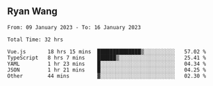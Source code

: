 ## Ryan Wang

<!--START_SECTION:waka-->

```text
From: 09 January 2023 - To: 16 January 2023

Total Time: 32 hrs

Vue.js       18 hrs 15 mins  ██████████████▒░░░░░░░░░░   57.02 %
TypeScript   8 hrs 7 mins    ██████▒░░░░░░░░░░░░░░░░░░   25.41 %
YAML         1 hr 23 mins    █░░░░░░░░░░░░░░░░░░░░░░░░   04.34 %
JSON         1 hr 21 mins    █░░░░░░░░░░░░░░░░░░░░░░░░   04.25 %
Other        44 mins         ▓░░░░░░░░░░░░░░░░░░░░░░░░   02.30 %
```

<!--END_SECTION:waka-->
